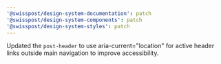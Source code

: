 ```yaml
---
'@swisspost/design-system-documentation': patch
'@swisspost/design-system-components': patch
'@swisspost/design-system-styles': patch
---
```


Updated the `post-header` to use aria-current="location" for active header links outside main navigation to improve accessibility.
